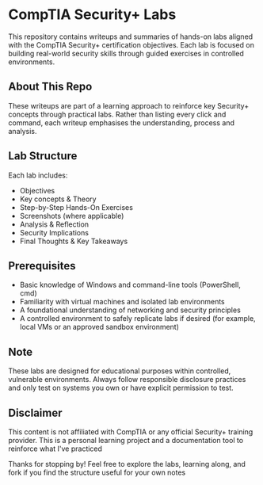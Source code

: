 # CompTIA Security+ Labs
This repository contains writeups and summaries of hands-on labs aligned with the CompTIA Security+ certification objectives. Each lab is focused on building real-world security skills through guided exercises in controlled environments.

## About This Repo
These writeups are part of a learning approach to reinforce key Security+ concepts through practical labs. Rather than listing every click and command, each writeup emphasises the understanding, process and analysis. 

## Lab Structure
Each lab includes: 
* Objectives
* Key concepts & Theory
* Step-by-Step Hands-On Exercises
* Screenshots (where applicable)
* Analysis & Reflection
* Security Implications
* Final Thoughts & Key Takeaways

## Prerequisites 
* Basic knowledge of Windows and command-line tools (PowerShell, cmd)
* Familiarity with virtual machines and isolated lab environments
* A foundational understanding of networking and security principles
* A controlled environment to safely replicate labs if desired (for example, local VMs or an approved sandbox environment)

## Note
These labs are designed for educational purposes within controlled, vulnerable environments. Always follow responsible disclosure practices and only test on systems you own or have explicit permission to test.

## Disclaimer
This content is not affiliated with CompTIA or any official Security+ training provider. This is a personal learning project and a documentation tool to reinforce what I've practiced

Thanks for stopping by! Feel free to explore the labs, learning along, and fork if you find the structure useful for your own notes
